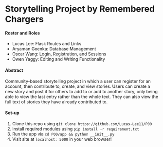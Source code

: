 # Storytelling Project by Remembered Chargers

#### Roster and Roles
- Lucas Lee: Flask Routes and Links
- Aryaman Goenka: Database Management
- Oscar Wang: Login, Registration, and Sessions
- Owen Yaggy: Editing and Writing Functionality

#### Abstract
Community-based storytelling project in which a user can register for an account, then contribute to, create, and view stories. Users can create a new story and post it for others to add to or add to another story, only being able to view the last entry rather than the whole text. They can also view the full text of stories they have already contributed to.

#### Set-up
1. Clone this repo using `git clone https://github.com/Lucas-Lee11/P00`
2. Install required modules using `pip install -r requirement.txt`
2. Run the app via `cd P00/app && python __init__.py`
3. Visit site at `localhost: 5000` in your web browser!
